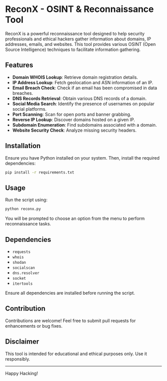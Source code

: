 # ReconX - OSINT & Reconnaissance Tool

ReconX is a powerful reconnaissance tool designed to help security professionals and ethical hackers gather information about domains, IP addresses, emails, and websites. This tool provides various OSINT (Open Source Intelligence) techniques to facilitate information gathering.

## Features
- **Domain WHOIS Lookup**: Retrieve domain registration details.
- **IP Address Lookup**: Fetch geolocation and ASN information of an IP.
- **Email Breach Check**: Check if an email has been compromised in data breaches.
- **DNS Records Retrieval**: Obtain various DNS records of a domain.
- **Social Media Search**: Identify the presence of usernames on popular social platforms.
- **Port Scanning**: Scan for open ports and banner grabbing.
- **Reverse IP Lookup**: Discover domains hosted on a given IP.
- **Subdomain Enumeration**: Find subdomains associated with a domain.
- **Website Security Check**: Analyze missing security headers.

## Installation
Ensure you have Python installed on your system. Then, install the required dependencies:

```bash
pip install -r requirements.txt
```

## Usage
Run the script using:

```bash
python reconx.py
```

You will be prompted to choose an option from the menu to perform reconnaissance tasks.

## Dependencies
- `requests`
- `whois`
- `shodan`
- `socialscan`
- `dns.resolver`
- `socket`
- `itertools`

Ensure all dependencies are installed before running the script.

## Contribution
Contributions are welcome! Feel free to submit pull requests for enhancements or bug fixes.

## Disclaimer
This tool is intended for educational and ethical purposes only. Use it responsibly.

---

Happy Hacking!


